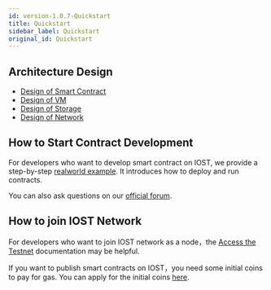 ```yaml
---
id: version-1.0.7-Quickstart
title: Quickstart
sidebar_label: Quickstart
original_id: Quickstart
---
```


## Architecture Design
- [Design of Smart Contract](2-intro-of-iost/Smart-contract.md)
- [Design of VM](2-intro-of-iost/VM.md)   
- [Design of Storage](2-intro-of-iost/Database.md)   
- [Design of Network](2-intro-of-iost/Network-layer.md)   

## How to Start Contract Development
For developers who want to develop smart contract on IOST, we provide a step-by-step [realworld example](5-lucky-bet/Design-Tech-data.md). It introduces how to deploy and run contracts.   

You can also ask questions on our [official forum](https://forum.iost.io).


## How to join IOST Network
For developers who want to join IOST network as a node，the [Access the Testnet](4-running-iost-node/Deployment.md) documentation may be helpful.

If you want to publish smart contracts on IOST，you need some initial coins to pay for gas. You can apply for the initial coins [here](4-running-iost-node/Faucet.md).